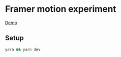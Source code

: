# Framer motion experiment

[Demo](http://tesla-landing-page-clone.vercel.app/)

## Setup

```sh
yarn && yarn dev
```
